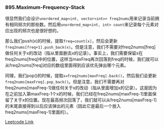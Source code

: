 ### 895.Maximum-Frequency-Stack

很显然我们会设计```unordered_map<int, vector<int>> freq2nums```用来记录当前拥有相同频次的那些数。然后用```unordered_map<int, int> count```来记录每个元素对应出现的频次也是很好想的。

那么我们push(x)的时候，提取```freq=count[x]```，然后会更新```freq2nums[freq+1].push_back(x)```。但是注意，我们不需要对freq2nums[freq]做任何关于x的改动（指从里面删去x的记录）。事实上，我们需要保留x在freq2nums[freq]中的位置，这样当maxFreq再次回落到freq的时候，我们就可以从freq2nums[freq]对应的数组里面得到应该优先弹出哪个元素。

同理，我们pop()的时候，提取```x=freq2nums[maxFreq].back()```，然后我们会更新```freq2nums[maxFreq].pop_back()```。但是注意，我们不需要再对freq2nums[maxFreq-1]做任何关于x的改动（指从里面增加x的记录）。这是因为在之前加入第maxFreq-1个x的时候，我们已经在freq2nums[maxFreq-1]里面保留了关于x的位置。现在最高频次回落了，我们就可以从freq2nums[maxFreq-1]的末尾直接得到以后应该弹出的元素（因此它是最后一个放入freq2nums[maxFreq-1]里面的）。


[Leetcode Link](https://leetcode.com/problems/maximum-frequency-stack)